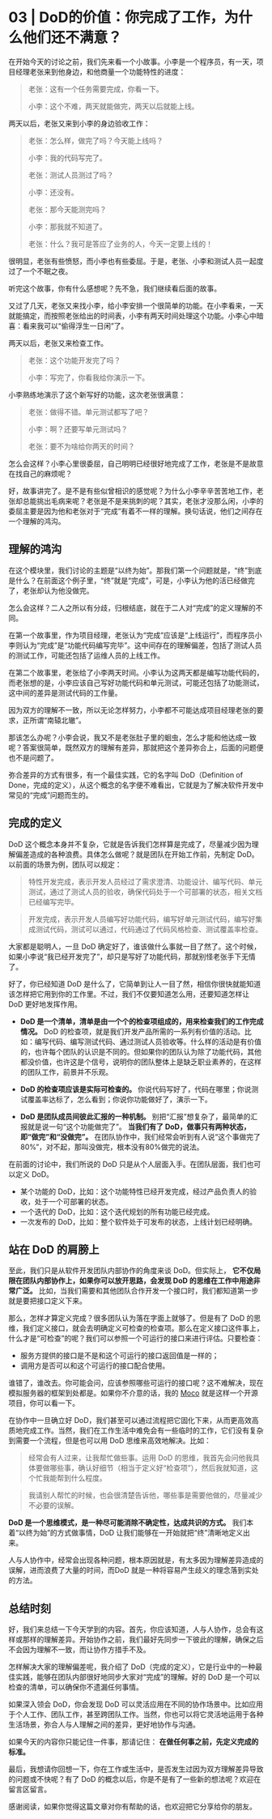 # 03 | DoD的价值：你完成了工作，为什么他们还不满意？


在开始今天的讨论之前，我们先来看一个小故事。小李是一个程序员，有一天，项目经理老张来到他身边，和他商量一个功能特性的进度：

> 老张：这有一个任务需要完成，你看一下。
>
> 小李：这个不难，两天就能做完，两天以后就能上线。

两天以后，老张又来到小李的身边验收工作：

> 老张：怎么样，做完了吗？今天能上线吗？
>
> 小李：我的代码写完了。
>
> 老张：测试人员测过了吗？
>
> 小李：还没有。
>
> 老张：那今天能测完吗？
>
> 小李：那我就不知道了。
>
> 老张：什么？我可是答应了业务的人，今天一定要上线的！

很明显，老张有些愤怒，而小李也有些委屈。于是，老张、小李和测试人员一起度过了一个不眠之夜。

听完这个故事，你有什么感想呢？先不急，我们继续看后面的故事。

又过了几天，老张又来找小李，给小李安排一个很简单的功能。在小李看来，一天就能搞定，而按照老张给出的时间表，小李有两天时间处理这个功能。小李心中暗喜：看来我可以“偷得浮生一日闲”了。

两天以后，老张又来检查工作。

> 老张：这个功能开发完了吗？
>
> 小李：写完了，你看我给你演示一下。

小李熟练地演示了这个新写好的功能，这次老张很满意：

> 老张：做得不错。单元测试都写了吧？
>
> 小李：啊？还要写单元测试吗？
>
> 老张：要不为啥给你两天的时间？

怎么会这样？小李心里很委屈，自己明明已经很好地完成了工作，老张是不是故意在找自己的麻烦呢？

好，故事讲完了。是不是有些似曾相识的感觉呢？为什么小李辛辛苦苦地工作，老张却总能挑出毛病来呢？老张是不是来挑刺的呢？其实，老张才没那么闲，小李的委屈主要是因为他和老张对于“完成”有着不一样的理解。换句话说，他们之间存在一个理解的鸿沟。

## 理解的鸿沟

在这个模块里，我们讨论的主题是“以终为始”。那我们第一个问题就是，“终”到底是什么？在前面这个例子里，“终”就是“完成”，可是，小李认为他的活已经做完了，老张却认为他没做完。

怎么会这样？二人之所以有分歧，归根结底，就在于二人对“完成”的定义理解的不同。

在第一个故事里，作为项目经理，老张认为“完成”应该是“上线运行”，而程序员小李则认为“完成”是“功能代码编写完毕”。这中间存在的理解偏差，包括了测试人员的测试工作，可能还包括了运维人员的上线工作。

在第二个故事里，老张给了小李两天时间。小李认为这两天都是编写功能代码的，而老张想的是，小李应该自己写好功能代码和单元测试，可能还包括了功能测试，这中间的差异是测试代码的工作量。

因为双方的理解不一致，所以无论怎样努力，小李都不可能达成项目经理老张的要求，正所谓“南辕北辙”。

那该怎么办呢？小李会说，我又不是老张肚子里的蛔虫，怎么才能和他达成一致呢？答案很简单，既然双方的理解有差异，那就把这个差异弥合上，后面的问题便也不是问题了。

弥合差异的方式有很多，有一个最佳实践，它的名字叫 DoD（Definition of Done，完成的定义），从这个概念的名字便不难看出，它就是为了解决软件开发中常见的“完成”问题而生的。

## 完成的定义

DoD 这个概念本身并不复杂，它就是告诉我们怎样算是完成了，尽量减少因为理解偏差造成的各种浪费。具体怎么做呢？就是团队在开始工作前，先制定 DoD。以前面的场景为例，团队可以规定：

> 特性开发完成，表示开发人员经过了需求澄清、功能设计、编写代码、单元测试，通过了测试人员的验收，确保代码处于一个可部署的状态，相关文档已经编写完毕。

> 开发完成，表示开发人员编写好功能代码，编写好单元测试代码，编写好集成测试代码，测试可以通过，代码通过了代码风格检查、测试覆盖率检查。

大家都是聪明人，一旦 DoD 确定好了，谁该做什么事就一目了然了。这个时候，如果小李说“我已经开发完了”，却只是写好了功能代码，那就别怪老张手下无情了。

好了，你已经知道 DoD 是什么了，它简单到让人一目了然，相信你很快就能知道该怎样把它用到你的工作里。不过，我们不仅要知道怎么用，还要知道怎样让 DoD 更好地发挥作用。

- **DoD 是一个清单，清单是由一个个的检查项组成的，用来检查我们的工作完成情况。** DoD 的检查项，就是我们开发产品所需的一系列有价值的活动。比如：编写代码、编写测试代码、通过测试人员验收等。什么样的活动是有价值的，也许每个团队的认识是不同的。但如果你的团队认为除了功能代码，其他都没价值，也许这是个信号，说明你的团队整体上是缺乏职业素养的，在这样的团队工作，前景并不乐观。

- **DoD 的检查项应该是实际可检查的。** 你说代码写好了，代码在哪里；你说测试覆盖率达标了，怎么看到；你说你功能做好了，演示一下。

- **DoD 是团队成员间彼此汇报的一种机制。** 别把“汇报”想复杂了，最简单的汇报就是说一句“这个功能做完了”。 **当我们有了 DoD，做事只有两种状态，即“做完”和“没做完”。** 在团队协作中，我们经常会听到有人说“这个事做完了80%”，对不起，那叫没做完，根本没有80%做完的说法。


在前面的讨论中，我们所说的 DoD 只是从个人层面入手。在团队层面，我们也可以定义 DoD。

- 某个功能的 DoD，比如：这个功能特性已经开发完成，经过产品负责人的验收，处于一个可部署的状态。
- 一个迭代的 DoD，比如：这个迭代规划的所有功能已经完成。
- 一次发布的 DoD，比如：整个软件处于可发布的状态，上线计划已经明确。

## 站在 DoD 的肩膀上

至此，我们只是从软件开发团队内部协作的角度来谈 DoD。但实际上， **它不仅局限在团队内部协作上，如果你可以放开思路，会发现 DoD 的思维在工作中用途非常广泛。** 比如，当我们需要和其他团队合作开发一个接口时，我们都知道第一步就是要把接口定义下来。

那么，怎样才算定义完成？很多团队认为落在字面上就够了。但是有了 DoD 的思维，我们定义接口，就会去明确定义可检查的检查项。那么在定义接口这件事上，什么才是“可检查”的呢？我们可以参照一个可运行的接口来进行评估。只要检查：

- 服务方提供的接口是不是和这个可运行的接口返回值是一样的；
- 调用方是否可以和这个可运行的接口配合使用。

谁错了，谁改去。你可能会问，应该参照哪些可运行的接口呢？这不难解决，现在模拟服务器的框架到处都是。如果你不介意的话，我的 [Moco](http://github.com/dreamhead/moco) 就是这样一个开源项目，你可以看一下。

在协作中一旦确立好 DoD，我们甚至可以通过流程把它固化下来，从而更高效高质地完成工作。当然，我们在工作生活中难免会有一些临时的工作，它们没有复杂到需要一个流程，但是也可以用 DoD 思维来高效地解决。比如：

> 经常会有人过来，让我帮忙做些事。运用 DoD 的思维，我首先会问他我具体要做哪些事，确认好细节（相当于定义好“检查项”），然后我就知道，这个忙我能帮到什么程度。

> 我请别人帮忙的时候，也会很清楚告诉他，哪些事是需要他做的，尽量减少不必要的误解。

**DoD 是一个思维模式，是一种尽可能消除不确定性，达成共识的方式。** 我们本着“以终为始”的方式做事情，DoD 让我们能够在一开始就把“终”清晰地定义出来。

人与人协作中，经常会出现各种问题，根本原因就是，有太多因为理解差异造成的误解，进而浪费了大量的时间，而DoD 就是一种将容易产生歧义的理念落到实处的方法。

## 总结时刻

好，我们来总结一下今天学到的内容。首先，你应该知道，人与人协作，总会有这样或那样的理解差异。开始协作之前，我们最好先同步一下彼此的理解，确保之后不会因为理解不一致，而让协作方措手不及。

怎样解决大家的理解偏差呢，我介绍了 DoD（完成的定义），它是行业中的一种最佳实践，能够在团队内部很好地同步大家对“完成”的理解。好的 DoD 是一个可以检查的清单，可以确保你不遗漏任何事情。

如果深入领会 DoD，你会发现 DoD 可以灵活应用在不同的协作场景中。比如应用于个人工作、团队工作，甚至跨团队工作。当然，你也可以将它灵活地运用于各种生活场景，弥合人与人理解之间的差异，更好地协作与沟通。

如果今天的内容你只能记住一件事，那请记住： **在做任何事之前，先定义完成的标准。**

最后，我想请你回想一下，你在工作或生活中，是否发生过因为双方理解差异导致的问题或不快呢？有了 DoD 的概念以后，你是不是有了一些新的想法呢？欢迎在留言区留言。

感谢阅读，如果你觉得这篇文章对你有帮助的话，也欢迎把它分享给你的朋友。